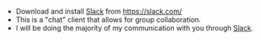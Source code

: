 - Download and install [Slack](https://slack.com/) from https://slack.com/
- This is a "chat" client that allows for group collaboration. 
- I will be doing the majority of my communication with you through [Slack](https://slack.com/). 

